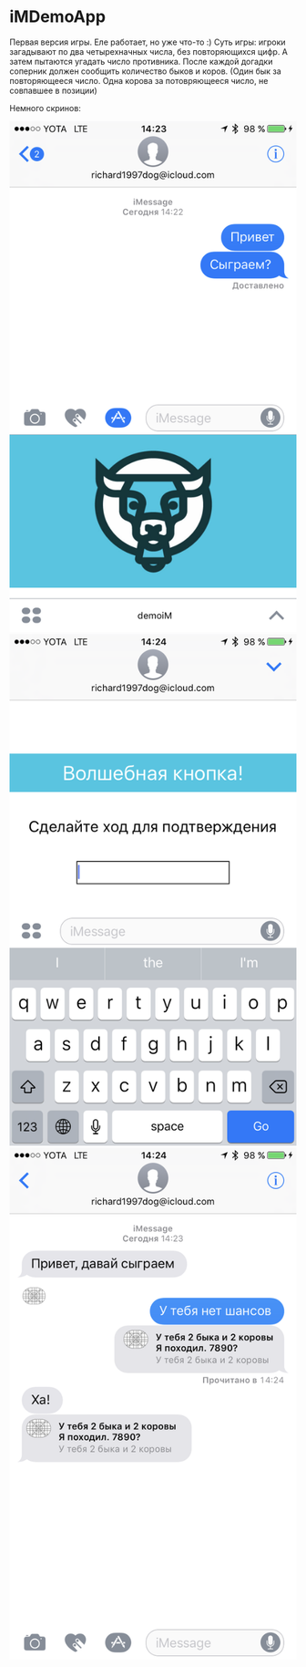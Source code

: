 # iMDemoApp

Первая версия игры. Еле работает, но уже что-то :) 
Суть игры: игроки загадывают по два четырехначных числа, без повторяющихся цифр. 
А затем пытаются угадать число противника. После каждой догадки соперник должен сообщить количество быков и коров. 
(Один бык за повторяющееся число. Одна корова за потовряющееся число, не совпавшее в позиции)

Немного скринов: 

![alt tag](https://github.com/kekcik/iMDemoApp/blob/master/imgForGit/IMG_6110.PNG)
![alt tag](https://github.com/kekcik/iMDemoApp/blob/master/imgForGit/IMG_6112.PNG)
![alt tag](https://github.com/kekcik/iMDemoApp/blob/master/imgForGit/IMG_6113.PNG)
